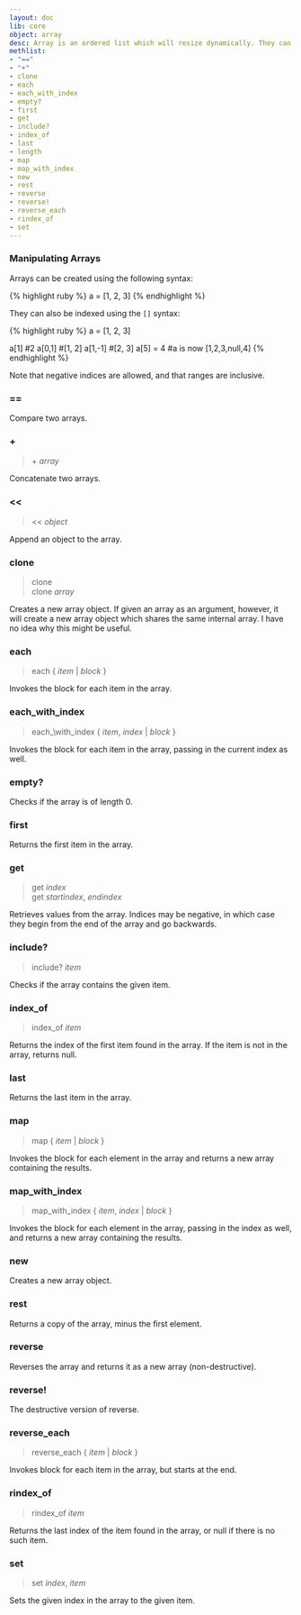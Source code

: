 ```yaml
---
layout: doc
lib: core
object: array
desc: Array is an ordered list which will resize dynamically. They can be as heterogenous as you would like. Arrays in Brat are zero-based. Arrays also squish in methods from enumerable.
methlist:
- "=="
- "+"
- clone
- each
- each_with_index
- empty?
- first
- get
- include?
- index_of
- last
- length
- map
- map_with_index
- new
- rest
- reverse
- reverse!
- reverse_each
- rindex_of
- set
---
```


### Manipulating Arrays

Arrays can be created using the following syntax:

{% highlight ruby %}
a = [1, 2, 3]
{% endhighlight %}

They can also be indexed using the `[]` syntax:

{% highlight ruby %}
a = [1, 2, 3]

a[1]  #2
a[0,1]  #[1, 2]
a[1,-1]  #[2, 3]
a[5] = 4  #a is now [1,2,3,null,4]
{% endhighlight %}

Note that negative indices are allowed, and that ranges are inclusive.

### ==

Compare two arrays.

### \+
>\+ _array_

Concatenate two arrays.

### <<
><< _object_

Append an object to the array.

### clone
>clone  
>clone _array_

Creates a new array object. If given an array as an argument, however, it will create a new array object which shares the same internal array. I have no idea why this might be useful.

### each
>each { _item_ | _block_ }

Invokes the block for each item in the array.

### each\_with\_index
>each\_\with\_index { _item_, _index_ | _block_ }

Invokes the block for each item in the array, passing in the current index as well.

### empty?

Checks if the array is of length 0.

### first

Returns the first item in the array.

### get
>get _index_  
>get _startindex_, _endindex_

Retrieves values from the array. Indices may be negative, in which case they begin from the end of the array and go backwards.

### include?
>include? _item_

Checks if the array contains the given item.

### index\_of
>index\_of _item_

Returns the index of the first item found in the array. If the item is not in the array, returns null.

### last

Returns the last item in the array.

### map
>map { _item_ | _block_ }

Invokes the block for each element in the array and returns a new array containing the results.

### map\_with\_index
>map\_with\_index { _item_, _index_ | _block_ }

Invokes the block for each element in the array, passing in the index as well, and returns a new array containing the results.

### new

Creates a new array object.

### rest

Returns a copy of the array, minus the first element.

### reverse

Reverses the array and returns it as a new array (non-destructive).

### reverse!

The destructive version of reverse.

### reverse\_each
>reverse\_each { _item_ | _block_ }

Invokes block for each item in the array, but starts at the end.

### rindex\_of
>rindex\_of _item_

Returns the last index of the item found in the array, or null if there is no such item.

### set
>set _index_, _item_

Sets the given index in the array to the given item.
